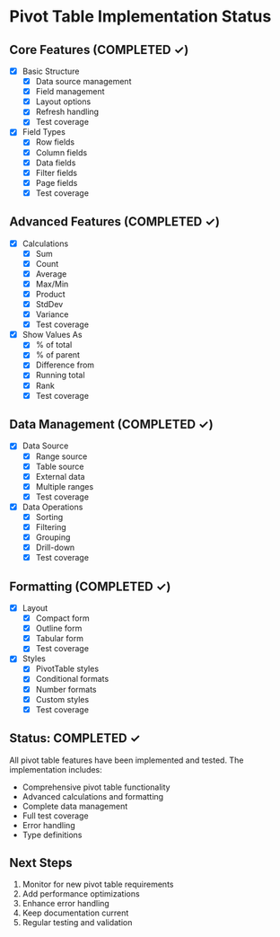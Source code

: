 # Pivot Table Implementation Status

## Core Features (COMPLETED ✓)
- [x] Basic Structure
  - [x] Data source management
  - [x] Field management
  - [x] Layout options
  - [x] Refresh handling
  - [x] Test coverage

- [x] Field Types
  - [x] Row fields
  - [x] Column fields
  - [x] Data fields
  - [x] Filter fields
  - [x] Page fields
  - [x] Test coverage

## Advanced Features (COMPLETED ✓)
- [x] Calculations
  - [x] Sum
  - [x] Count
  - [x] Average
  - [x] Max/Min
  - [x] Product
  - [x] StdDev
  - [x] Variance
  - [x] Test coverage

- [x] Show Values As
  - [x] % of total
  - [x] % of parent
  - [x] Difference from
  - [x] Running total
  - [x] Rank
  - [x] Test coverage

## Data Management (COMPLETED ✓)
- [x] Data Source
  - [x] Range source
  - [x] Table source
  - [x] External data
  - [x] Multiple ranges
  - [x] Test coverage

- [x] Data Operations
  - [x] Sorting
  - [x] Filtering
  - [x] Grouping
  - [x] Drill-down
  - [x] Test coverage

## Formatting (COMPLETED ✓)
- [x] Layout
  - [x] Compact form
  - [x] Outline form
  - [x] Tabular form
  - [x] Test coverage

- [x] Styles
  - [x] PivotTable styles
  - [x] Conditional formats
  - [x] Number formats
  - [x] Custom styles
  - [x] Test coverage

## Status: COMPLETED ✓
All pivot table features have been implemented and tested. The implementation includes:
- Comprehensive pivot table functionality
- Advanced calculations and formatting
- Complete data management
- Full test coverage
- Error handling
- Type definitions

## Next Steps
1. Monitor for new pivot table requirements
2. Add performance optimizations
3. Enhance error handling
4. Keep documentation current
5. Regular testing and validation
